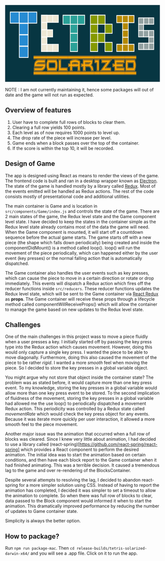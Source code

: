 <img src="https://github.com/Vui-Chee/Tetris-Solarized/blob/master/tetris-header.png" height="250" width="100%" alt="tetris"/>

NOTE : I am not currently maintaining it, hence some packages will out of date and the game will not run as expected.

## Overview of features
1. User have to complete full rows of blocks to clear them.
2. Clearing a full row yields 100 points.
3. Each level as of now requires 1000 points to level up.
4. The drop rate of the piece will increase per level.
5. Game ends when a block passes over the top of the container.
6. If the score is within the top 10, it will be recorded.

## Design of Game
The app is designed using React as means to render the views of the game. The frontend code is
built and ran in a desktop wrapper known as  [Electron](https://electronjs.org/). The state of the game
is handled mostly by a library called [Redux](https://redux.js.org/introduction/getting-started). Most
of the events emitted will be handled as Redux actions. The rest of the code consists mostly of
presentational code and additional utilities.

The main container is Game and is location in `src/components/Game/index.js` and controls the state of the game.
There are 2 main states of the game, the Redux level state and the Game component level state. I have
decided to keep the states in the container simple as the Redux level state already contains most
of the data the game will need. When the Game component is mounted, it will start off a countdown sequence
before the actual game starts. The game starts off with a new piece (the shape which falls down periodically)
being created and inside the componentDidMount() is a method called loop(). loop() will run the movement
of the piece periodically, which can happened either by the user event (key presses) or the normal falling action
that is automatically dispatched.

The Game container also handles the user events such as key presses, which can cause the piece to move in a
certain direction or rotate or drop immediately. This events will dispatch a Redux action which fires off
the reducer functions inside `src/reducers`. These reducer functions updates the Redux level state, which
will be sent to the Game container via [React Redux](https://react-redux.js.org/) as **props**. The Game
container will receive these props through a lifecycle method called componentWillReceiveProps() which will
allow the container to manage the game based on new updates to the Redux level state. 

## Challenges

One of the main challenges in this project wass to move a piece fluidly when a user presses a key. I initially
started off by passing the key press type into the Redux action which causes movement. However, doing this
would only capture a single key press. I wanted the piece to be able to move diagonally. Furthermore, doing
this also caused the movement of the piece to be rather *rigid*. I wanted a more *smooth* feel when moving
the piece. So I decided to store the key presses in a global variable object. 

You might argue why not store that object inside the container state? The problem was as stated before, it 
would capture more than one key press event. To my knowledge, storing the key presses in a global 
variable would allow more than one key press event to be stored. To the second implication of fluidness of 
the movement, storing the key presses in a global variable had allowed me the use loop() to periodically
dispatched a movement Redux action. This periodicity was controlled by a Redux state called *movementRate* 
which would check the key press object for any events. Because it was iterate more quickly per user 
interaction, it allowed a more smooth feel to the piece movement. 

Another major issue was the animation that occurred when a full row of blocks was cleared. Since I knew very
little about animation, I had decided to use a library called (react-spring)[https://github.com/react-spring/react-spring]
which provides a React component to perform the desired animation. The initial idea was to start the animation
based on certain conditions, and then have each block report to the Game container when it had finished animating.
This was a terrible decision. It caused a tremendous lag to the game and over re-rendering of the BlocksContainer. 

Despite several attempts to resolving the lag, I decided to abandon react-spring for a more simpler
solution using CSS. Instead of having to report the animation has completed, I decided it was simpler to set a
timeout to allow the animation to complete. So when there was full row of blocks to clear, data passed to the 
Block component would informed it when to start the animation. This dramatically improved performance by reducing
the number of updates to Game container state. 

Simplicity is always the better option.

## How to package?
Run `npm run package-mac`. Then `cd release-builds/tetris-solarized-darwin-x64/` and you will
see a .app file. Click on it to run the app.

